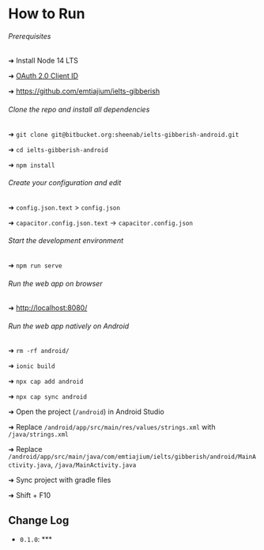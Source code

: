 # How to Run

###### Prerequisites

➜ Install Node 14 LTS

➜ [OAuth 2.0 Client ID](https://console.cloud.google.com/)

➜ <https://github.com/emtiajium/ielts-gibberish>

###### Clone the repo and install all dependencies

➜ `git clone git@bitbucket.org:sheenab/ielts-gibberish-android.git`

➜ `cd ielts-gibberish-android`

➜ `npm install`

###### Create your configuration and edit

➜ `config.json.text` > `config.json`

➜ `capacitor.config.json.text` -> `capacitor.config.json` 

###### Start the development environment

➜ `npm run serve`

###### Run the web app on browser

➜ <http://localhost:8080/>

###### Run the web app natively on Android

➜ `rm -rf android/`

➜ `ionic build`

➜ `npx cap add android`

➜ `npx cap sync android`

➜ Open the project (`/android`) in Android Studio

➜ Replace `/android/app/src/main/res/values/strings.xml` with `/java/strings.xml`

➜ Replace `/android/app/src/main/java/com/emtiajium/ielts/gibberish/android/MainActivity.java`, `/java/MainActivity.java`

➜ Sync project with gradle files

➜ Shift + F10

## Change Log

-   `0.1.0`: ***
